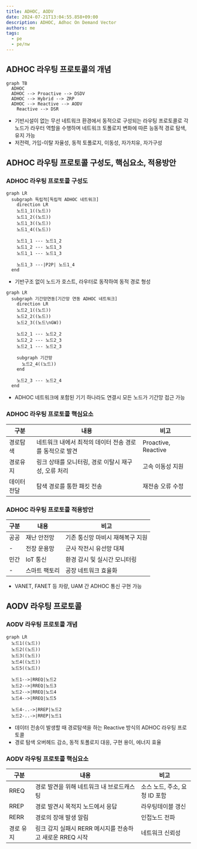 ```yaml
---
title: ADHOC, AODV
date: 2024-07-21T13:04:55.858+09:00
description: ADHOC, Adhoc On Demand Vector
authors: me
tags: 
  - pe
  - pe/nw
---
```


## ADHOC 라우팅 프로토콜의 개념

```mermaid
graph TB
  ADHOC
  ADHOC --> Proactive --> DSDV
  ADHOC --> Hybrid --> ZRP
  ADHOC --> Reactive --> AODV
    Reactive --> DSR
```

- 기반시설이 없는 무선 네트워크 환경에서 동적으로 구성되는 라우팅 프로토콜로 각 노드가 라우터 역할을 수행하며 네트워크 토폴로지 변화에 따른 능동적 경로 탐색, 유지 가능
- 저전력, 가입-이탈 자율성, 동적 토폴로지, 이동성, 자가치유, 자가구성

## ADHOC 라우팅 프로토콜 구성도, 핵심요소, 적용방안

### ADHOC 라우팅 프로토콜 구성도

```mermaid
graph LR
  subgraph 독립적[독립적 ADHOC 네트워크]
    direction LR
    노드1_1((노드))
    노드1_2((노드))
    노드1_3((노드))
    노드1_4((노드))

    노드1_1 --- 노드1_2
    노드1_2 --- 노드1_3
    노드1_1 --- 노드1_3

    노드1_3 ---|P2P| 노드1_4
  end
```

- 기반구조 없이 노드가 호스트, 라우터로 동작하여 동적 경로 형성

```mermaid
graph LR
  subgraph 기간망연동[기간망 연동 ADHOC 네트워크]
    direction LR
    노드2_1((노드))
    노드2_2((노드))
    노드2_3((노드\nGW))

    노드2_1 --- 노드2_2
    노드2_2 --- 노드2_3
    노드2_1 --- 노드2_3

    subgraph 기간망
      노드2_4((노드))
    end

    노드2_3 --- 노드2_4
  end
```

- ADHOC 네트워크에 포함된 기기 하나라도 연결시 모든 노드가 기간망 접근 가능

### ADHOC 라우팅 프로토콜 핵심요소

| 구분 | 내용 | 비고 |
| --- | --- | --- |
| 경로탐색 | 네트워크 내에서 최적의 데이터 전송 경로를 동적으로 발견 | Proactive, Reactive |
| 경로유지 | 링크 상태를 모니터링, 경로 이탈시 재구성, 오류 처리 | 고속 이동성 지원 |
| 데이터 전달 | 탐색 경로를 통한 패킷 전송 | 재전송 오류 수정 |

### ADHOC 라우팅 프로토콜 적용방안

| 구분 | 내용 | 비고 |
| --- | --- | --- |
| 공공 | 재난 안전망 | 기존 통신망 마비시 재해복구 지원 |
| - | 전장 운용망 | 군사 작전시 유선망 대체 |
| 민간 | IoT 통신 | 환경 감시 및 실시간 모니터링 |
| - | 스마트 팩토리 | 공장 네트워크 효율화 |

- VANET, FANET 등 차량, UAM 간 ADHOC 통신 구현 가능

## AODV 라우팅 프로토콜

### AODV 라우팅 프로토콜 개념

```mermaid
graph LR
  노드1((노드))
  노드2((노드))
  노드3((노드))
  노드4((노드))
  노드5((노드))

  노드1-->|RREQ|노드2
  노드2-->|RREQ|노드3
  노드2-->|RREQ|노드4
  노드4-->|RREQ|노드5

  노드4-..->|RREP|노드2
  노드2-..->|RREP|노드1
```

- 데이터 전송이 발생할 때 경로탐색을 하는 Reactive 방식의 ADHOC 라우팅 프로토콜
- 경로 탐색 오버헤드 감소, 동적 토폴로지 대응, 구현 용이, 에너지 효율

### AODV 라우팅 프로토콜 핵심요소

| 구분 | 내용 | 비고 |
| --- | --- | --- |
| RREQ | 경로 발견을 위해 네트워크 내 브로드캐스팅 | 소스 노드, 주소, 요청 ID 포함 |
| RREP | 경로 발견시 목적지 노드에서 응답 | 라우팅테이블 갱신 |
| RERR | 경로의 장애 발생 알림 | 인접노드 전파 |
| 경로 유지 | 링크 감지 실패시 RERR 메시지를 전송하고 새로운 RREQ 시작 | 네트워크 신뢰성 |
